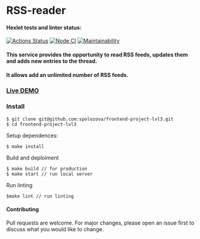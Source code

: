 # RSS-reader
#### Hexlet tests and linter status:
[![Actions Status](https://github.com/spolozova/frontend-project-lvl3/workflows/hexlet-check/badge.svg)](https://github.com/spolozova/frontend-project-lvl3/actions)
[![Node CI](https://github.com/spolozova/frontend-project-lvl3/actions/workflows/node.js.yml/badge.svg)](https://github.com/spolozova/frontend-project-lvl3/actions/workflows/node.js.yml)
[![Maintainability](https://api.codeclimate.com/v1/badges/56a102737cd620e09214/maintainability)](https://codeclimate.com/github/spolozova/frontend-project-lvl31/maintainability)

#### This service provides the opportunity to read RSS feeds, updates them and adds new entries to the thread.
#### It allows add an unlimited number of RSS feeds.
### [Live DEMO](https://frontend-project-lvl3-eight-orcin.vercel.app/)
### Install  
```
$ git clone git@github.com:spolozova/frontend-project-lvl3.git
$ cd frontend-project-lvl3
```
Setup dependences: 
```
$ make install
```
Build and deploiment
```
$ make build // for production
$ make start // run local server
```
Run linting
```
$make lint // run linting
```
#### Contributing
Pull requests are welcome. For major changes, please open an issue first to discuss what you would like to change.